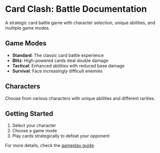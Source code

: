 
# Card Clash: Battle Documentation

A strategic card battle game with character selection, unique abilities, and multiple game modes.

## Game Modes

- **Standard**: The classic card battle experience
- **Blitz**: High-powered cards deal double damage
- **Tactical**: Enhanced abilities with reduced base damage
- **Survival**: Face increasingly difficult enemies

## Characters

Choose from various characters with unique abilities and different rarities.

## Getting Started

1. Select your character
2. Choose a game mode
3. Play cards strategically to defeat your opponent

For more details, check the [gameplay guide](gameplay.md).
